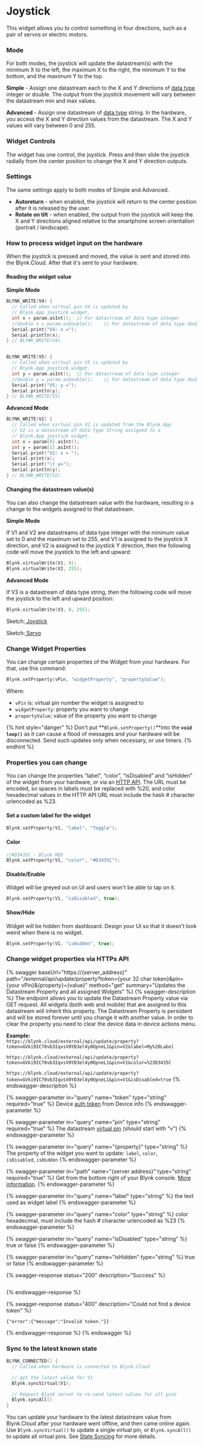 # Joystick

This widget allows you to control something in four directions, such as a pair of servos or electric motors.

### Mode

For both modes, the joystick will update the datastream(s) with the minimum X to the left, the maximum X to the right, the minimum Y to the bottom, and the maximum Y to the top.

**Simple** - Assign one datastream each to the X and Y directions of [data type](../../blynk.console/templates/datastreams/datastreams-common-settings/data-type.md) integer or double. The output from the joystick movement will vary between the datastream min and max values.

**Advanced** - Assign one datastream of [data type](../../blynk.console/templates/datastreams/datastreams-common-settings/data-type.md) string. In the hardware, you access the X and Y direction values from the datastream. The X and Y values will vary between 0 and 255.

### Widget Controls

The widget has one control, the joystick. Press and then slide the joystick radially from the center position to change the X and Y direction outputs.

### Settings

The same settings apply to both modes of Simple and Advanced.

* **Autoreturn** - when enabled, the joystick will return to the center position after it is released by the user. &#x20;
* **Rotate on tilt** - when enabled, the output from the joystick will keep the X and Y directions aligned relative to the smartphone screen orientation (portrait / landscape).

### How to process widget input on the hardware

When the joystick is pressed and moved, the value is sent and stored into the Blynk.Cloud. After that it's sent to your hardware.

#### Reading the widget value

**Simple Mode**

```cpp
BLYNK_WRITE(V4) {   
  // Called when virtual pin V4 is updated by 
  // Blynk.App joystick widget. 
  int x = param.asInt();  // For datastream of data type integer
  //double x = param.asDouble();    // For datastream of data type double
  Serial.print("V4: x =");
  Serial.println(x);
} // BLYNK_WRITE(V4)


BLYNK_WRITE(V5) {   
  // Called when virtual pin V5 is updated by 
  // Blynk.App joystick widget. 
  int y = param.asInt();  // For datastream of data type integer
  //double y = param.asDouble();    // For datastream of data type double
  Serial.print("V5: y =");
  Serial.println(y);
} // BLYNK_WRITE(V5)
```

**Advanced Mode**

```cpp
BLYNK_WRITE(V2) {   
  // Called when virtual pin V2 is updated from the Blynk.App
  // V2 is a datastream of data type String assigned to a   
  // Blynk.App joystick widget.
  int x = param[0].asInt();
  int y = param[1].asInt();
  Serial.print("V2: x = ");
  Serial.print(x);
  Serial.print("\t y=");
  Serial.println(y);
} // BLYNK_WRITE(V2)
```



#### Changing the datastream value(s)

You can also change the datastream value with the hardware, resulting in a change to the widgets assigned to that datastream.

**Simple Mode**

If V1 and V2 are datastreams of data type integer with the minimum value set to 0 and the maximum set to 255, and V1 is assigned to the joystick X direction, and V2 is assigned to the joystick Y direction, then the following code will move the joystick to the left and upward:

```cpp
Blynk.virtualWrite(V1, 0);
Blynk.virtualWrite(V2, 255);
```

**Advanced Mode**

If V3 is a datastream of data type string, then the following code will move the joystick to the left and upward position:

```cpp
Blynk.virtualWrite(V3, 0, 255);
```



Sketch:[ ](https://github.com/blynkkk/blynk-library/blob/master/examples/More/Sync/ButtonInterrupt/ButtonInterrupt.ino)[Joystick](https://github.com/blynkkk/blynk-library/blob/master/examples/Widgets/Joystick/Joystick.ino)

Sketch:[ ](https://github.com/blynkkk/blynk-library/blob/master/examples/More/Sync/ButtonInterrupt/ButtonInterrupt.ino)[Servo](https://github.com/blynkkk/blynk-library/blob/master/examples/GettingStarted/Servo/Servo.ino)



### Change Widget Properties

You can change certain properties of the Widget from your hardware. For that, use this command:&#x20;

```cpp
Blynk.setProperty(vPin, "widgetProperty", "propertyValue"); 
```

Where:&#x20;

* `vPin` is: virtual pin number the widget is assigned to
* `widgetProperty`: property you want to change
* `propertyValue`: value of the property you want to change

{% hint style="danger" %}
Don't put **`Blynk.setProperty()`**into the **`void loop()`** as it can cause a flood of messages and your hardware will be disconnected. Send such updates only when necessary, or use timers.
{% endhint %}

### Properties you can change

You can change the properties “label”, “color”, “isDisabled” and “isHidden” of the widget from your hardware, or via an [HTTP API](broken-reference). The URL must be encoded, so spaces in labels must be replaced with %20, and color hexadecimal values in the HTTP API URL must include the hash # character urlencoded as %23.

#### Set a custom label for the widget

```cpp
Blynk.setProperty(V1, "label", "Toggle");
```

#### **Color**

```cpp
//#D3435C - Blynk RED 
Blynk.setProperty(V1, "color", "#D3435C");
```

#### **Disable/Enable**

Widget will be greyed out on UI and users won't be able to tap on it.

```cpp
Blynk.setProperty(V1, "isDisabled", true);
```

#### **Show/Hide**

Widget will be hidden from dashboard. Design your UI so that it doesn't look weird when there is no widget.

```cpp
Blynk.setProperty(V1, "isHidden", true);
```

### Change widget properties via HTTPs API

{% swagger baseUrl="https://{server_address}" path="/external/api/update/property?token={your 32 char token}&pin={your vPin}&{property}={value}" method="get" summary="Updates the Datastream Property and all assigned Widgets" %}
{% swagger-description %}
The endpoint allows you to update the Datastream Property value via GET request. All widgets (both web and mobile) that are assigned to this datastream will inherit this property. The Datastream Property is persistent and will be stored forever until you change it with another value. In order to clear the property you need to clear the device data in device actions menu.

**Example:**\
`https://blynk.cloud/external/api/update/property?token=GVki9IC70vb3IqvsV0YD3el4y0OpneL1&pin=V2&label=My%20Label`

`https://blynk.cloud/external/api/update/property?token=GVki9IC70vb3IqvsV0YD3el4y0OpneL1&pin=V1&color=%23D3435C`

`https://blynk.cloud/external/api/update/property?token=GVki9IC70vb3IqvsV0YD3el4y0OpneL1&pin=V1&isDisabled=true`
{% endswagger-description %}

{% swagger-parameter in="query" name="token" type="string" required="true" %}
Device [auth token](../../concepts/device.md#authtoken) from Device info
{% endswagger-parameter %}

{% swagger-parameter in="query" name="pin" type="string" required="true" %}
The datastream [virtual pin](../../blynk.console/templates/datastreams/virtual-pin.md) (should start with "v")
{% endswagger-parameter %}

{% swagger-parameter in="query" name="{property}" type="string" %}
The property of the widget you want to update: `label`, `color`,\
`isDisabled`, `isHidden`
{% endswagger-parameter %}

{% swagger-parameter in="path" name="{server address}" type="string" required="true" %}
Get from the bottom right of your Blynk console. [More information](../../blynk.cloud/device-https-api/troubleshooting.md).
{% endswagger-parameter %}

{% swagger-parameter in="query" name="label" type="string" %}
the text used as widget label
{% endswagger-parameter %}

{% swagger-parameter in="query" name="color" type="string" %}
color hexadecimal, must include the hash # character urlencoded as %23
{% endswagger-parameter %}

{% swagger-parameter in="query" name="isDisabled" type="string" %}
true or false
{% endswagger-parameter %}

{% swagger-parameter in="query" name="isHidden" type="string" %}
true or false
{% endswagger-parameter %}

{% swagger-response status="200" description="Success" %}
```
```
{% endswagger-response %}

{% swagger-response status="400" description="Could not find a device token" %}
```
{"error":{"message":"Invalid token."}}
```
{% endswagger-response %}
{% endswagger %}

### **Sync to the latest known state**&#x20;

```cpp
BLYNK_CONNECTED() { 
  // Called when hardware is connected to Blynk.Cloud  

  // get the latest value for V1
  Blynk.syncVirtual(V1); 

  // Request Blynk server to re-send latest values for all pins
  Blynk.syncAll()
}
```

You can update your hardware to the latest datastream value from Blynk.Cloud after your hardware went offline, and then came online again. Use `Blynk.syncVirtual()` to update a single virtual pin, or `Blynk.syncAll()` to update all virtual pins. See [State Syncing](../../blynk-library-firmware-api/state-syncing.md) for more details.
